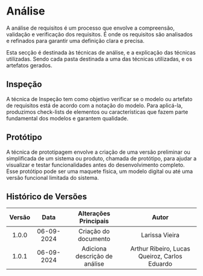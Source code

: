 # Análise

A análise de requisitos é um processo que envolve a compreensão, validação e verificação dos requisitos. É onde os requisitos são analisados e refinados para garantir uma definição clara e precisa.

Esta secção é destinada às técnicas de análise, e a explicação das técnicas utilizadas.
Sendo cada pasta destinada a uma das técnicas utilizadas, e os artefatos gerados.

## Inspeção

A técnica de Inspeção tem como objetivo verificar se o modelo ou artefato de requisitos está de acordo com a notação do modelo. Para aplicá-la, produzimos check-lists de elementos ou características que fazem parte fundamental dos modelos e garantem qualidade.

## Protótipo 

A técnica de prototipagem envolve a criação de uma versão preliminar ou simplificada de um sistema ou produto, chamada de protótipo, para ajudar a visualizar e testar funcionalidades antes do desenvolvimento completo. Esse protótipo pode ser uma maquete física, um modelo digital ou até uma versão funcional limitada do sistema.

## Histórico de Versões

| **Versão** | **Data**   | **Alterações Principais**                                                 | **Autor**                                                                                  |
|:----------:|:----------:|:-------------------------------------------------------------------------:|:------------------------------------------------------------------------------------------:|
| 1.0.0      | 06-09-2024 | Criação do documento | Larissa Vieira |
| 1.0.1      | 06-09-2024 | Adiciona descrição de análise | Arthur Ribeiro, Lucas Queiroz, Carlos Eduardo |